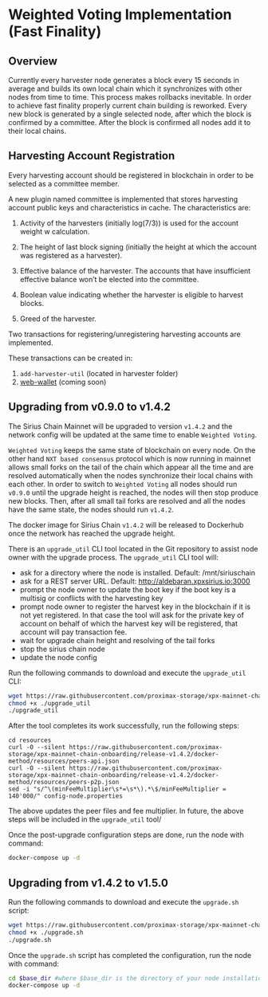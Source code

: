 # Weighted Voting Implementation (Fast Finality)

## Overview

Currently every harvester node generates a block every 15 seconds in average and builds its own local chain which it synchronizes with other nodes from time to time. This process makes rollbacks inevitable. In order to achieve fast finality properly current chain building is reworked. Every new block is generated by a single selected node, after which the block is confirmed by a committee. After the block is confirmed all nodes add it to their local chains.

## Harvesting Account Registration
Every harvesting account should be registered in blockchain in order to be selected as a committee member.

A new plugin named committee is implemented that stores harvesting account public keys and characteristics in cache. The characteristics are:

1. Activity of the harvesters (initially log(7/3)) is used for the account weight w calculation.

2. The height of last block signing (initially the height at which the account was registered as a harvester).

3. Effective balance of the harvester. The accounts that have insufficient effective balance won’t be elected into the committee.

4. Boolean value indicating whether the harvester is eligible to harvest blocks.

5. Greed of the harvester.

Two transactions for registering/unregistering harvesting accounts are implemented.

These transactions can be created in:
1. `add-harvester-util` (located in harvester folder)
2. [web-wallet](https://web-wallet.xpxsirius.io) (coming soon)


## Upgrading from v0.9.0 to v1.4.2

The Sirius Chain Mainnet will be upgraded to version `v1.4.2` and the network config will be updated at the same time to enable `Weighted Voting`.

`Weighted Voting` keeps the same state of blockchain on every node. On the other hand `NXT based consensus` protocol which is now running in mainnet allows small forks on the tail of the chain which appear all the time and are resolved automatically when the nodes synchronize their local chains with each other. In order to switch to `Weighted Voting` all nodes should run `v0.9.0` until the upgrade height is reached, the nodes will then stop produce new blocks. Then, after all small tail forks are resolved and all the nodes have the same state, the nodes should run `v1.4.2`.

The docker image for Sirius Chain `v1.4.2` will be released to Dockerhub once the network has reached the upgrade height.

There is an `upgrade_util` CLI tool located in the Git repository to assist node owner with the upgrade process.
The `upgrade_util` CLI tool will:
- ask for a directory where the node is installed. Default: /mnt/siriuschain
- ask for a REST server URL. Default: http://aldebaran.xpxsirius.io:3000
- prompt the node owner to update the boot key if the boot key is a multisig or conflicts with the harvesting key
- prompt node owner to register the harvest key in the blockchain if it is not yet registered. In that case the tool will ask for the private key of account on behalf of which the harvest key will be registered, that account will pay transaction fee.
- wait for upgrade chain height and resolving of the tail forks
- stop the sirius chain node
- update the node config

Run the following commands to download and execute the `upgrade_util` CLI:
```bash 
wget https://raw.githubusercontent.com/proximax-storage/xpx-mainnet-chain-onboarding/release-v1.4.2/upgrade/upgrade_util
chmod +x ./upgrade_util
./upgrade_util
```

After the tool completes its work successfully, run the following steps:
```
cd resources
curl -O --silent https://raw.githubusercontent.com/proximax-storage/xpx-mainnet-chain-onboarding/release-v1.4.2/docker-method/resources/peers-api.json
curl -O --silent https://raw.githubusercontent.com/proximax-storage/xpx-mainnet-chain-onboarding/release-v1.4.2/docker-method/resources/peers-p2p.json
sed -i "s/^\(minFeeMultiplier\s*=\s*\).*\$/minFeeMultiplier = 140'000/" config-node.properties
```

The above updates the peer files and fee multiplier.  In future, the above steps will be included in the `upgrade_util` tool/

Once the post-upgrade configuration steps are done, run the node with command:
```bash
docker-compose up -d
```

## Upgrading from v1.4.2 to v1.5.0

Run the following commands to download and execute the `upgrade.sh` script:
```bash 
wget https://raw.githubusercontent.com/proximax-storage/xpx-mainnet-chain-onboarding/release-v1.5.0/scripts/upgrade.sh
chmod +x ./upgrade.sh
./upgrade.sh
```

Once the `upgrade.sh` script has completed the configuration, run the node with command:
```bash
cd $base_dir #where $base_dir is the directory of your node installation
docker-compose up -d
```
